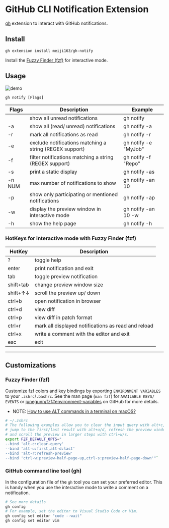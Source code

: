 # GitHub CLI Notification Extension

[gh](https://github.com/cli/cli) extension to interact with GitHub notifications.

## Install

```
gh extension install meiji163/gh-notify
```

Install the [Fuzzy Finder (fzf)](https://github.com/junegunn/fzf#installation) for interactive mode.

## Usage

![demo](https://user-images.githubusercontent.com/92653266/186245012-46560f5f-e44f-45fe-8f71-86009c61305f.gif)

```
gh notify [Flags]
```

| Flags  | Description                                             | Example              |
| ------ | ------------------------------------------------------- | -------------------- |
| <none> | show all unread notifications                           | gh notify            |
| -a     | show all (read/ unread) notifications                   | gh notify -a         |
| -r     | mark all notifications as read                          | gh notify -r         |
| -e     | exclude notifications matching a string (REGEX support) | gh notify -e "MyJob" |
| -f     | filter notifications matching a string (REGEX support)  | gh notify -f "Repo"  |
| -s     | print a static display                                  | gh notify -as        |
| -n NUM | max number of notifications to show                     | gh notify -an 10     |
| -p     | show only participating or mentioned notifications      | gh notify -ap        |
| -w     | display the preview window in interactive mode          | gh notify -an 10 -w  |
| -h     | show the help page                                      | gh notify -h         |

### HotKeys for interactive mode with Fuzzy Finder (fzf)

| HotKey    | Description                                         |
| --------- | --------------------------------------------------- |
| ?         | toggle help                                         |
| enter     | print notification and exit                         |
| tab       | toggle preview notification                         |
| shift+tab | change preview window size                          |
| shift+↑↓  | scroll the preview up/ down                         |
| ctrl+b    | open notification in browser                        |
| ctrl+d    | view diff                                           |
| ctrl+p    | view diff in patch format                           |
| ctrl+r    | mark all displayed notifications as read and reload |
| ctrl+x    | write a comment with the editor and exit            |
| esc       | exit                                                |

---
## Customizations

### Fuzzy Finder (fzf)
Customize fzf colors and key bindings by exporting `ENVIRONMENT VARIABLES` to your `.zshrc`/`.bashrc`. See the man page (`man fzf`) for `AVAILABLE KEYS/ EVENTS` or [junegunn/fzf#environment-variables](https://github.com/junegunn/fzf#environment-variables) on GitHub for more details.

- NOTE: [How to use ALT commands in a terminal on macOS?](https://superuser.com/questions/496090/how-to-use-alt-commands-in-a-terminal-on-os-x)

```zsh
# ~/.zshrc
# The following examples allow you to clear the input query with alt+c,
# jump to the first/last result with alt+u/d, refresh the preview window with alt+r
# and scroll the preview in larger steps with ctrl+w/s.
export FZF_DEFAULT_OPTS="
--bind 'alt-c:clear-query'
--bind 'alt-u:first,alt-d:last'
--bind 'alt-r:refresh-preview'
--bind 'ctrl-w:preview-half-page-up,ctrl-s:preview-half-page-down'"`
```

### GitHub command line tool (gh)
In the configuration file of the `gh` tool you can set your preferred editor. This is handy when you use the interactive mode to write a comment on a notification.

```zsh
# See more details
gh config
# For example, set the editor to Visual Studio Code or Vim.
gh config set editor "code --wait"
gh config set editor vim
```

